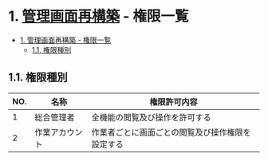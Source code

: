 # 1. [管理画面再構築](https://github.com/grrowjp/Meeth/wiki/%E7%AE%A1%E7%90%86%E7%94%BB%E9%9D%A2%E5%86%8D%E6%A7%8B%E7%AF%89-%E7%94%BB%E9%9D%A2%E4%B8%80%E8%A6%A7%28ver2.0%29) - 権限一覧

- [1. 管理画面再構築 - 権限一覧](#1-管理画面再構築---権限一覧)
  - [1.1. 権限種別](#11-権限種別)

## 1.1. 権限種別

| NO. | 名称             | 権限許可内容                                                       |
| --- | ---------------- | ------------------------------------------------------------------ |
| 1   | 総合管理者     | 全機能の閲覧及び操作を許可する                                     |
| 2   | 作業アカウント       | 作業者ごとに画面ごとの閲覧及び操作権限を設定する                   |